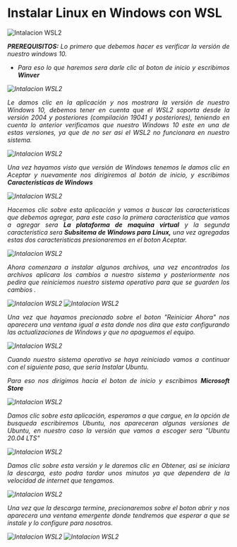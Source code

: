 # <b>Instalar Linux en Windows con WSL</b>

![Intalacion WSL2](img_Inst/img01.webp) 

<cite style="display:block; text-align: justify">
<b>PREREQUISITOS: </b> Lo primero que debemos hacer es verificar la versión de nuestro windows 10.

* Para eso lo que haremos sera darle clic al boton de inicio y escribimos <b>Winver</b></cite>

![Intalacion WSL2](img_Inst/img02.jpg) 

<cite style="display:block; text-align: justify">Le damos clic en la aplicación y nos mostrara la versión de nuestro Windows 10, debemos tener en cuenta que el WSL2 soporta desde la versión 2004 y posteriores (compilación 19041 y posteriores), teniendo en cuenta lo anterior verificamos que nuestro Windows 10 este en una de estas versiones, ya que de no ser asi el WSL2 no funcionara en nuestro sistema.</cite>

![Intalacion WSL2](img_Inst/img03.jpg) 

<cite style="display:block; text-align: justify">Una vez hayamos visto que versión de Windows tenemos le damos clic en Aceptar y nuevamente nos dirigiremos al botón de inicio, y escribimos <b>Características de Windows</b></cite>

![Intalacion WSL2](img_Inst/img04.jpg)

<cite style="display:block; text-align: justify">Hacemos clic sobre esta aplicación y vamos a buscar las caracteristicas que debemos agregar, para este caso la primera caracteristica que vamos a agregar sera <b>La plataforma de maquina virtual</b> y la segunda caracteristica sera <b> Subsitema de Windows para Linux,</b> una vez agregadas estas dos caracteristicas presionaremos en el boton Aceptar.</cite>

![Intalacion WSL2](img_Inst/img05.jpg)

<cite style="display:block; text-align: justify">Ahora comenzara a instalar algunos archivos, una vez encontrados los archivos aplicara los cambios a nuestro sistema y posteriormente nos pedira que reiniciemos nuestro sistema operativo para que se guarden los cambios .</cite>

![Intalacion WSL2](img_Inst/img06.jpg)
![Intalacion WSL2](img_Inst/img07.jpg)

<cite style="display:block; text-align: justify">Una vez que hayamos precionado sobre el boton "Reiniciar Ahora" nos aparecera una ventana igual a esta donde nos dira que esta configurando las actualizaciones de Windows y que no apaguemos el equipo.</cite>

![Intalacion WSL2](img_Inst/img08.jpg)

<cite style="display:block; text-align: justify">Cuando nuestro sistema operativo se haya reiniciado vamos a continuar con el siguiente paso, que seria Instalar Ubuntu.</cite>

<cite style="display:block; text-align: justify">Para eso nos dirigimos hacia el boton de inicio y escribimos <b>Microsoft Store</b></cite>

![Intalacion WSL2](img_Inst/img09.jpg)

<cite style="display:block; text-align: justify">Damos clic sobre esta aplicación, esperamos a que cargue, en la opción de busqueda escribiremos Ubuntu,</b> nos apareceran algunas versiones de Ubuntu, en nuestro caso la versión que vamos a escoger sera "Ubuntu 20.04 LTS"</cite>

![Intalacion WSL2](img_Inst/img10.jpg)

<cite style="display:block; text-align: justify">Damos clic sobre esta versión y le daremos clic en Obtener, asi se iniciara la descarga, esto podra tardar unos minutos ya que dependera de la velocidad de internet que tengamos.</cite>

![Intalacion WSL2](img_Inst/img11.jpg)

<cite style="display:block; text-align: justify">Una vez que la descarga termine, precionaremos sobre el boton abrir y nos aparecera una ventana emergente donde tendremos que esperar a que se instale y lo configure para nosotros.</cite>

![Intalacion WSL2](img_Inst/img12.jpg)
![Intalacion WSL2](img_Inst/img13.jpg)

